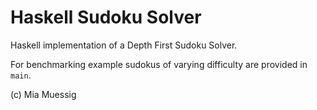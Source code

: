 # Haskell Sudoku Solver

Haskell implementation of a Depth First Sudoku Solver.

For benchmarking example sudokus of varying difficulty are provided in `main`.

(c) Mia Muessig
